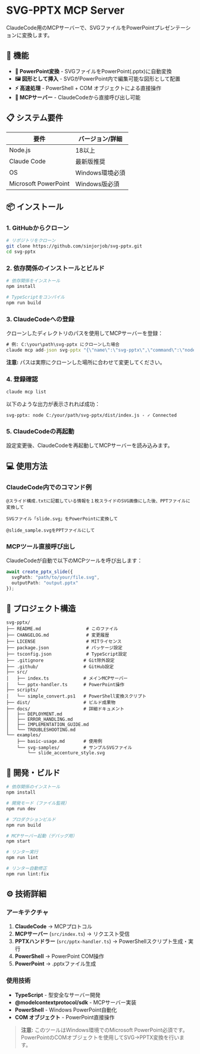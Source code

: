 # SVG-PPTX MCP Server

ClaudeCode用のMCPサーバーで、SVGファイルをPowerPointプレゼンテーションに変換します。

## 🚀 機能

- **💼 PowerPoint変換** - SVGファイルをPowerPoint(.pptx)に自動変換
- **🖼️ 図形として挿入** - SVGがPowerPoint内で編集可能な図形として配置
- **⚡ 高速処理** - PowerShell + COM オブジェクトによる直接操作
- **🔄 MCPサーバー** - ClaudeCodeから直接呼び出し可能

## 📋 システム要件

| 要件 | バージョン/詳細 |
|------|----------------|
| Node.js | 18以上 |
| Claude Code | 最新版推奨 |
| OS | Windows環境必須 |
| Microsoft PowerPoint | Windows版必須 |

## 📦 インストール

### 1. GitHubからクローン

```bash
# リポジトリをクローン
git clone https://github.com/sinjorjob/svg-pptx.git
cd svg-pptx
```

### 2. 依存関係のインストールとビルド

```bash
# 依存関係をインストール
npm install

# TypeScriptをコンパイル
npm run build
```

### 3. ClaudeCodeへの登録

クローンしたディレクトリのパスを使用してMCPサーバーを登録：

```cmd
# 例: C:\your\path\svg-pptx にクローンした場合
claude mcp add-json svg-pptx "{\"name\":\"svg-pptx\",\"command\":\"node\",\"args\":[\"C:/your/path/svg-pptx/dist/index.js\"]}"
```

**注意:** パスは実際にクローンした場所に合わせて変更してください。

### 4. 登録確認

```cmd
claude mcp list
```

以下のような出力が表示されれば成功：
```
svg-pptx: node C:/your/path/svg-pptx/dist/index.js - ✓ Connected
```

### 5. ClaudeCodeの再起動

設定変更後、ClaudeCodeを再起動してMCPサーバーを読み込みます。

## 💻 使用方法

### ClaudeCode内でのコマンド例

```
@スライド構成.txtに記載している情報を１枚スライドのSVG画像にした後、PPTファイルに変換して
```

```
SVGファイル「slide.svg」をPowerPointに変換して
```

```
@slide_sample.svgをPPTファイルにして
```

### MCPツール直接呼び出し

ClaudeCodeが自動で以下のMCPツールを呼び出します：

```typescript
await create_pptx_slide({
  svgPath: "path/to/your/file.svg",
  outputPath: "output.pptx"
});
```

## 📁 プロジェクト構造

```
svg-pptx/
├── README.md                 # このファイル
├── CHANGELOG.md              # 変更履歴
├── LICENSE                   # MITライセンス
├── package.json              # パッケージ設定
├── tsconfig.json             # TypeScript設定
├── .gitignore               # Git除外設定
├── .github/                 # GitHub設定
├── src/
│   ├── index.ts             # メインMCPサーバー
│   └── pptx-handler.ts      # PowerPoint操作
├── scripts/
│   └── simple_convert.ps1   # PowerShell変換スクリプト
├── dist/                    # ビルド成果物
├── docs/                    # 詳細ドキュメント
│   ├── DEPLOYMENT.md
│   ├── ERROR_HANDLING.md
│   ├── IMPLEMENTATION_GUIDE.md
│   └── TROUBLESHOOTING.md
└── examples/
    ├── basic-usage.md       # 使用例
    └── svg-samples/         # サンプルSVGファイル
        └── slide_accenture_style.svg
```

## 🔧 開発・ビルド

```bash
# 依存関係のインストール
npm install

# 開発モード（ファイル監視）
npm run dev

# プロダクションビルド
npm run build

# MCPサーバー起動（デバッグ用）
npm start

# リンター実行
npm run lint

# リンター自動修正
npm run lint:fix
```

## ⚙️ 技術詳細

### アーキテクチャ

1. **ClaudeCode** → MCPプロトコル
2. **MCPサーバー** (`src/index.ts`) → リクエスト受信
3. **PPTXハンドラー** (`src/pptx-handler.ts`) → PowerShellスクリプト生成・実行
4. **PowerShell** → PowerPoint COM操作
5. **PowerPoint** → .pptxファイル生成

### 使用技術

- **TypeScript** - 型安全なサーバー開発
- **@modelcontextprotocol/sdk** - MCPサーバー実装
- **PowerShell** - Windows PowerPoint自動化
- **COM オブジェクト** - PowerPoint直接操作


> **注意:** このツールはWindows環境でのMicrosoft PowerPoint必須です。PowerPointのCOMオブジェクトを使用してSVG→PPTX変換を行います。
